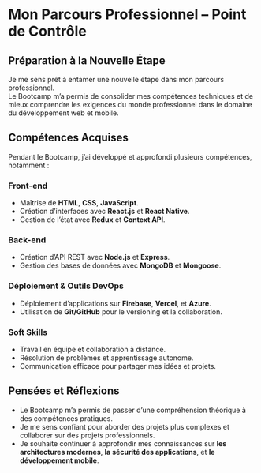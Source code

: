 # Mon Parcours Professionnel – Point de Contrôle

## Préparation à la Nouvelle Étape
Je me sens prêt à entamer une nouvelle étape dans mon parcours professionnel.  
Le Bootcamp m’a permis de consolider mes compétences techniques et de mieux comprendre les exigences du monde professionnel dans le domaine du développement web et mobile.

## Compétences Acquises
Pendant le Bootcamp, j’ai développé et approfondi plusieurs compétences, notamment :

### Front-end
- Maîtrise de **HTML**, **CSS**, **JavaScript**.
- Création d’interfaces avec **React.js** et **React Native**.
- Gestion de l’état avec **Redux** et **Context API**.

### Back-end
- Création d’API REST avec **Node.js** et **Express**.
- Gestion des bases de données avec **MongoDB** et **Mongoose**.

### Déploiement & Outils DevOps
- Déploiement d’applications sur **Firebase**, **Vercel**, et **Azure**.
- Utilisation de **Git/GitHub** pour le versioning et la collaboration.

### Soft Skills
- Travail en équipe et collaboration à distance.
- Résolution de problèmes et apprentissage autonome.
- Communication efficace pour partager mes idées et projets.

## Pensées et Réflexions
- Le Bootcamp m’a permis de passer d’une compréhension théorique à des compétences pratiques.
- Je me sens confiant pour aborder des projets plus complexes et collaborer sur des projets professionnels.
- Je souhaite continuer à approfondir mes connaissances sur **les architectures modernes**, **la sécurité des applications**, et **le développement mobile**.

